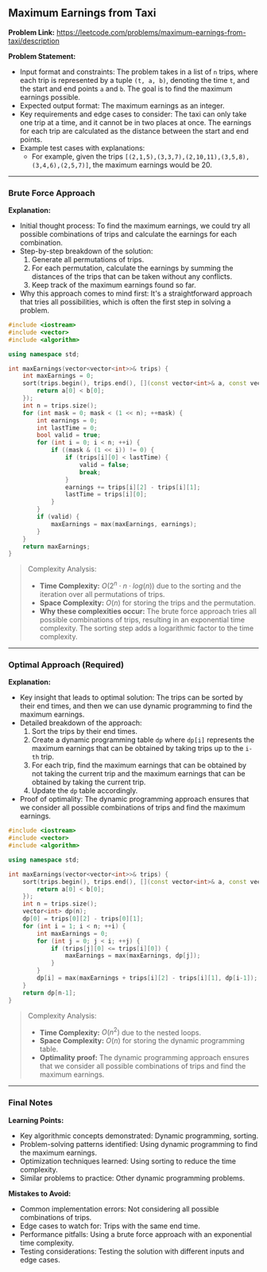 ## Maximum Earnings from Taxi
**Problem Link:** https://leetcode.com/problems/maximum-earnings-from-taxi/description

**Problem Statement:**
- Input format and constraints: The problem takes in a list of `n` trips, where each trip is represented by a tuple `(t, a, b)`, denoting the time `t`, and the start and end points `a` and `b`. The goal is to find the maximum earnings possible.
- Expected output format: The maximum earnings as an integer.
- Key requirements and edge cases to consider: The taxi can only take one trip at a time, and it cannot be in two places at once. The earnings for each trip are calculated as the distance between the start and end points.
- Example test cases with explanations:
  - For example, given the trips `[(2,1,5),(3,3,7),(2,10,11),(3,5,8),(3,4,6),(2,5,7)]`, the maximum earnings would be 20.

---

### Brute Force Approach
**Explanation:**
- Initial thought process: To find the maximum earnings, we could try all possible combinations of trips and calculate the earnings for each combination.
- Step-by-step breakdown of the solution: 
  1. Generate all permutations of trips.
  2. For each permutation, calculate the earnings by summing the distances of the trips that can be taken without any conflicts.
  3. Keep track of the maximum earnings found so far.
- Why this approach comes to mind first: It's a straightforward approach that tries all possibilities, which is often the first step in solving a problem.

```cpp
#include <iostream>
#include <vector>
#include <algorithm>

using namespace std;

int maxEarnings(vector<vector<int>>& trips) {
    int maxEarnings = 0;
    sort(trips.begin(), trips.end(), [](const vector<int>& a, const vector<int>& b) {
        return a[0] < b[0];
    });
    int n = trips.size();
    for (int mask = 0; mask < (1 << n); ++mask) {
        int earnings = 0;
        int lastTime = 0;
        bool valid = true;
        for (int i = 0; i < n; ++i) {
            if ((mask & (1 << i)) != 0) {
                if (trips[i][0] < lastTime) {
                    valid = false;
                    break;
                }
                earnings += trips[i][2] - trips[i][1];
                lastTime = trips[i][0];
            }
        }
        if (valid) {
            maxEarnings = max(maxEarnings, earnings);
        }
    }
    return maxEarnings;
}
```

> Complexity Analysis:
> - **Time Complexity:** $O(2^n \cdot n \cdot log(n))$ due to the sorting and the iteration over all permutations of trips.
> - **Space Complexity:** $O(n)$ for storing the trips and the permutation.
> - **Why these complexities occur:** The brute force approach tries all possible combinations of trips, resulting in an exponential time complexity. The sorting step adds a logarithmic factor to the time complexity.

---

### Optimal Approach (Required)
**Explanation:**
- Key insight that leads to optimal solution: The trips can be sorted by their end times, and then we can use dynamic programming to find the maximum earnings.
- Detailed breakdown of the approach: 
  1. Sort the trips by their end times.
  2. Create a dynamic programming table `dp` where `dp[i]` represents the maximum earnings that can be obtained by taking trips up to the `i-th` trip.
  3. For each trip, find the maximum earnings that can be obtained by not taking the current trip and the maximum earnings that can be obtained by taking the current trip.
  4. Update the `dp` table accordingly.
- Proof of optimality: The dynamic programming approach ensures that we consider all possible combinations of trips and find the maximum earnings.

```cpp
#include <iostream>
#include <vector>
#include <algorithm>

using namespace std;

int maxEarnings(vector<vector<int>>& trips) {
    sort(trips.begin(), trips.end(), [](const vector<int>& a, const vector<int>& b) {
        return a[0] < b[0];
    });
    int n = trips.size();
    vector<int> dp(n);
    dp[0] = trips[0][2] - trips[0][1];
    for (int i = 1; i < n; ++i) {
        int maxEarnings = 0;
        for (int j = 0; j < i; ++j) {
            if (trips[j][0] <= trips[i][0]) {
                maxEarnings = max(maxEarnings, dp[j]);
            }
        }
        dp[i] = max(maxEarnings + trips[i][2] - trips[i][1], dp[i-1]);
    }
    return dp[n-1];
}
```

> Complexity Analysis:
> - **Time Complexity:** $O(n^2)$ due to the nested loops.
> - **Space Complexity:** $O(n)$ for storing the dynamic programming table.
> - **Optimality proof:** The dynamic programming approach ensures that we consider all possible combinations of trips and find the maximum earnings.

---

### Final Notes

**Learning Points:**
- Key algorithmic concepts demonstrated: Dynamic programming, sorting.
- Problem-solving patterns identified: Using dynamic programming to find the maximum earnings.
- Optimization techniques learned: Using sorting to reduce the time complexity.
- Similar problems to practice: Other dynamic programming problems.

**Mistakes to Avoid:**
- Common implementation errors: Not considering all possible combinations of trips.
- Edge cases to watch for: Trips with the same end time.
- Performance pitfalls: Using a brute force approach with an exponential time complexity.
- Testing considerations: Testing the solution with different inputs and edge cases.